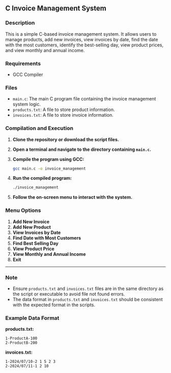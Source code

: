 
## C Invoice Management System

### Description

This is a simple C-based invoice management system. It allows users to manage products, add new invoices, view invoices by date, find the date with the most customers, identify the best-selling day, view product prices, and view monthly and annual income.

### Requirements

- GCC Compiler

### Files

- `main.c`: The main C program file containing the invoice management system logic.
- `products.txt`: A file to store product information.
- `invoices.txt`: A file to store invoice information.

### Compilation and Execution

1. **Clone the repository or download the script files.**

2. **Open a terminal and navigate to the directory containing `main.c`.**

3. **Compile the program using GCC:**

   ```sh
   gcc main.c -o invoice_management
   ```

4. **Run the compiled program:**

   ```sh
   ./invoice_management
   ```

5. **Follow the on-screen menu to interact with the system.**

### Menu Options

1. **Add New Invoice**
2. **Add New Product**
3. **View Invoices by Date**
4. **Find Date with Most Customers**
5. **Find Best Selling Day**
6. **View Product Price**
7. **View Monthly and Annual Income**
8. **Exit**

---

### Note

- Ensure `products.txt` and `invoices.txt` files are in the same directory as the script or executable to avoid file not found errors.
- The data format in `products.txt` and `invoices.txt` should be consistent with the expected format in the scripts.

### Example Data Format

**products.txt:**
```
1-ProductA-100
2-ProductB-200
```

**invoices.txt:**
```
1-2024/07/10-2 1 5 2 3
2-2024/07/11-1 2 10
